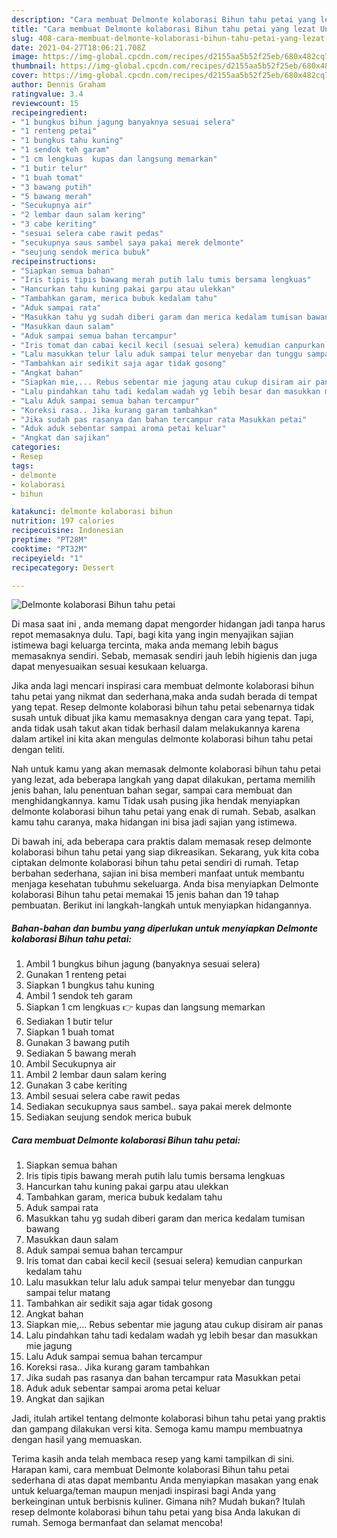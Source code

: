 ```yaml
---
description: "Cara membuat Delmonte kolaborasi Bihun tahu petai yang lezat Untuk Jualan"
title: "Cara membuat Delmonte kolaborasi Bihun tahu petai yang lezat Untuk Jualan"
slug: 408-cara-membuat-delmonte-kolaborasi-bihun-tahu-petai-yang-lezat-untuk-jualan
date: 2021-04-27T18:06:21.708Z
image: https://img-global.cpcdn.com/recipes/d2155aa5b52f25eb/680x482cq70/delmonte-kolaborasi-bihun-tahu-petai-foto-resep-utama.jpg
thumbnail: https://img-global.cpcdn.com/recipes/d2155aa5b52f25eb/680x482cq70/delmonte-kolaborasi-bihun-tahu-petai-foto-resep-utama.jpg
cover: https://img-global.cpcdn.com/recipes/d2155aa5b52f25eb/680x482cq70/delmonte-kolaborasi-bihun-tahu-petai-foto-resep-utama.jpg
author: Dennis Graham
ratingvalue: 3.4
reviewcount: 15
recipeingredient:
- "1 bungkus bihun jagung banyaknya sesuai selera"
- "1 renteng petai"
- "1 bungkus tahu kuning"
- "1 sendok teh garam"
- "1 cm lengkuas  kupas dan langsung memarkan"
- "1 butir telur"
- "1 buah tomat"
- "3 bawang putih"
- "5 bawang merah"
- "Secukupnya air"
- "2 lembar daun salam kering"
- "3 cabe keriting"
- "sesuai selera cabe rawit pedas"
- "secukupnya saus sambel saya pakai merek delmonte"
- "seujung sendok merica bubuk"
recipeinstructions:
- "Siapkan semua bahan"
- "Iris tipis tipis bawang merah putih lalu tumis bersama lengkuas"
- "Hancurkan tahu kuning pakai garpu atau ulekkan"
- "Tambahkan garam, merica bubuk kedalam tahu"
- "Aduk sampai rata"
- "Masukkan tahu yg sudah diberi garam dan merica kedalam tumisan bawang"
- "Masukkan daun salam"
- "Aduk sampai semua bahan tercampur"
- "Iris tomat dan cabai kecil kecil (sesuai selera) kemudian canpurkan kedalam tahu"
- "Lalu masukkan telur lalu aduk sampai telur menyebar dan tunggu sampai telur matang"
- "Tambahkan air sedikit saja agar tidak gosong"
- "Angkat bahan"
- "Siapkan mie,... Rebus sebentar mie jagung atau cukup disiram air panas"
- "Lalu pindahkan tahu tadi kedalam wadah yg lebih besar dan masukkan mie jagung"
- "Lalu Aduk sampai semua bahan tercampur"
- "Koreksi rasa.. Jika kurang garam tambahkan"
- "Jika sudah pas rasanya dan bahan tercampur rata Masukkan petai"
- "Aduk aduk sebentar sampai aroma petai keluar"
- "Angkat dan sajikan"
categories:
- Resep
tags:
- delmonte
- kolaborasi
- bihun

katakunci: delmonte kolaborasi bihun 
nutrition: 197 calories
recipecuisine: Indonesian
preptime: "PT28M"
cooktime: "PT32M"
recipeyield: "1"
recipecategory: Dessert

---
```



![Delmonte kolaborasi Bihun tahu petai](https://img-global.cpcdn.com/recipes/d2155aa5b52f25eb/680x482cq70/delmonte-kolaborasi-bihun-tahu-petai-foto-resep-utama.jpg)

Di masa  saat ini , anda memang dapat mengorder hidangan jadi tanpa harus repot memasaknya dulu. Tapi, bagi kita yang ingin menyajikan sajian istimewa bagi keluarga tercinta, maka anda memang lebih bagus memasaknya sendiri. Sebab, memasak sendiri jauh lebih higienis dan juga dapat menyesuaikan sesuai kesukaan keluarga.

Jika anda lagi mencari inspirasi cara membuat delmonte kolaborasi bihun tahu petai yang nikmat dan sederhana,maka anda sudah berada di tempat yang tepat. Resep delmonte kolaborasi bihun tahu petai  sebenarnya tidak susah untuk dibuat jika kamu memasaknya dengan cara yang tepat. Tapi, anda tidak usah takut akan tidak berhasil dalam melakukannya 
karena dalam artikel ini kita akan mengulas delmonte kolaborasi bihun tahu petai dengan teliti.  



Nah untuk kamu yang akan memasak delmonte kolaborasi bihun tahu petai yang lezat, ada beberapa langkah yang dapat dilakukan, pertama memilih jenis bahan, lalu penentuan bahan segar, sampai cara membuat dan menghidangkannya. kamu Tidak usah pusing jika hendak menyiapkan delmonte kolaborasi bihun tahu petai yang enak di rumah. Sebab, asalkan kamu  tahu caranya, maka hidangan ini bisa jadi sajian yang istimewa.

Di bawah ini, ada beberapa cara praktis  dalam memasak resep delmonte kolaborasi bihun tahu petai yang siap dikreasikan. Sekarang, yuk kita coba ciptakan delmonte kolaborasi bihun tahu petai sendiri di rumah. Tetap berbahan sederhana, sajian ini bisa memberi manfaat untuk membantu menjaga kesehatan tubuhmu sekeluarga. Anda bisa menyiapkan Delmonte kolaborasi Bihun tahu petai memakai 15 jenis bahan dan 19 tahap pembuatan. Berikut ini langkah-langkah untuk menyiapkan hidangannya.

<!--inarticleads1-->

##### Bahan-bahan dan bumbu yang diperlukan untuk menyiapkan Delmonte kolaborasi Bihun tahu petai:

1. Ambil 1 bungkus bihun jagung (banyaknya sesuai selera)
1. Gunakan 1 renteng petai
1. Siapkan 1 bungkus tahu kuning
1. Ambil 1 sendok teh garam
1. Siapkan 1 cm lengkuas 👉 kupas dan langsung memarkan
1. Sediakan 1 butir telur
1. Siapkan 1 buah tomat
1. Gunakan 3 bawang putih
1. Sediakan 5 bawang merah
1. Ambil Secukupnya air
1. Ambil 2 lembar daun salam kering
1. Gunakan 3 cabe keriting
1. Ambil sesuai selera cabe rawit pedas
1. Sediakan secukupnya saus sambel.. saya pakai merek delmonte
1. Sediakan seujung sendok merica bubuk




<!--inarticleads2-->

##### Cara membuat Delmonte kolaborasi Bihun tahu petai:

1. Siapkan semua bahan
1. Iris tipis tipis bawang merah putih lalu tumis bersama lengkuas
1. Hancurkan tahu kuning pakai garpu atau ulekkan
1. Tambahkan garam, merica bubuk kedalam tahu
1. Aduk sampai rata
1. Masukkan tahu yg sudah diberi garam dan merica kedalam tumisan bawang
1. Masukkan daun salam
1. Aduk sampai semua bahan tercampur
1. Iris tomat dan cabai kecil kecil (sesuai selera) kemudian canpurkan kedalam tahu
1. Lalu masukkan telur lalu aduk sampai telur menyebar dan tunggu sampai telur matang
1. Tambahkan air sedikit saja agar tidak gosong
1. Angkat bahan
1. Siapkan mie,... Rebus sebentar mie jagung atau cukup disiram air panas
1. Lalu pindahkan tahu tadi kedalam wadah yg lebih besar dan masukkan mie jagung
1. Lalu Aduk sampai semua bahan tercampur
1. Koreksi rasa.. Jika kurang garam tambahkan
1. Jika sudah pas rasanya dan bahan tercampur rata Masukkan petai
1. Aduk aduk sebentar sampai aroma petai keluar
1. Angkat dan sajikan




Jadi, itulah artikel tentang  delmonte kolaborasi bihun tahu petai  yang praktis dan gampang dilakukan versi kita. Semoga kamu mampu membuatnya dengan hasil yang memuaskan. 

Terima kasih anda telah membaca resep yang kami tampilkan di sini. Harapan kami, cara membuat  Delmonte kolaborasi Bihun tahu petai sederhana di atas dapat membantu Anda menyiapkan masakan yang enak untuk keluarga/teman maupun menjadi inspirasi bagi Anda yang berkeinginan untuk berbisnis kuliner. Gimana nih? Mudah bukan? Itulah resep delmonte kolaborasi bihun tahu petai yang bisa Anda lakukan di rumah. Semoga bermanfaat dan selamat mencoba!


